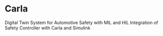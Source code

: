 # Carla
Digital Twin System for Automotive Safety with MIL and HIL Integration of Safety Controller with Carla and Simulink
